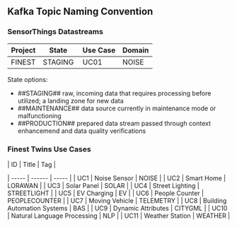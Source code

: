 ## Kafka Topic Naming Convention

### SensorThings Datastreams

| Project | State | Use Case | Domain |
| -------- | -------- |  ---- | -------- |
| FINEST | STAGING | UC01 | NOISE |

State options:
- ##STAGING## raw, incoming data that requires processing before utilized; a landing zone for new data
- ##MAINTENANCE## data source currently in maintenance mode or malfunctioning
- ##PRODUCTION## prepared data stream passed through context enhancemend and data quality verifications

### Finest Twins Use Cases


| ID | Title | Tag |

| ----- | ------ | ----- |
| UC1 | Noise Sensor | NOISE |
| UC2 | Smart Home | LORAWAN |
| UC3 | Solar Panel | SOLAR |
| UC4 | Street Lighting | STREETLIGHT |
| UC5 | EV Charging | EV |
| UC6 | People Counter | PEOPLECOUNTER |
| UC7 | Moving Vehicle | TELEMETRY |
| UC8 | Building Automation Systems | BAS |
| UC9 | Dynamic Attributes | CITYGML |
| UC10 | Natural Language Processing | NLP |
| UC11 | Weather Station | WEATHER |

